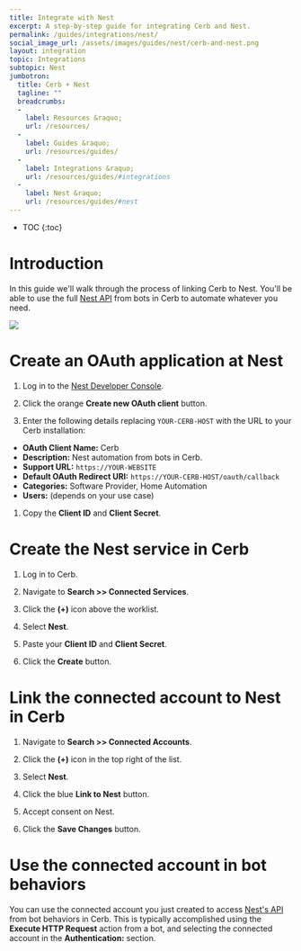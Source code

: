```yaml
---
title: Integrate with Nest
excerpt: A step-by-step guide for integrating Cerb and Nest.
permalink: /guides/integrations/nest/
social_image_url: /assets/images/guides/nest/cerb-and-nest.png
layout: integration
topic: Integrations
subtopic: Nest
jumbotron:
  title: Cerb + Nest
  tagline: ""
  breadcrumbs:
  -
    label: Resources &raquo;
    url: /resources/
  -
    label: Guides &raquo;
    url: /resources/guides/
  -
    label: Integrations &raquo;
    url: /resources/guides/#integrations
  -
    label: Nest &raquo;
    url: /resources/guides/#nest
---
```


* TOC
{:toc}

# Introduction

In this guide we'll walk through the process of linking Cerb to Nest. You'll be able to use the full [Nest API](https://developers.nest.com/) from bots in Cerb to automate whatever you need.

<div class="cerb-screenshot">
<img src="{{page.social_image_url}}" class="screenshot">
</div>

# Create an OAuth application at Nest

1. Log in to the [Nest Developer Console](https://console.developers.nest.com/).

1. Click the orange **Create new OAuth client** button.

1. Enter the following details replacing `YOUR-CERB-HOST` with the URL to your Cerb installation:
- **OAuth Client Name:** Cerb
- **Description:** Nest automation from bots in Cerb.
- **Support URL:** `https://YOUR-WEBSITE`
- **Default OAuth Redirect URI:** `https://YOUR-CERB-HOST/oauth/callback`
- **Categories:** Software Provider, Home Automation
- **Users:** (depends on your use case)

1. Copy the **Client ID** and **Client Secret**.

# Create the Nest service in Cerb

1. Log in to Cerb.

1. Navigate to **Search >> Connected Services**.

1. Click the **(+)** icon above the worklist.

1. Select **Nest**.

1. Paste your **Client ID** and **Client Secret**.

1. Click the **Create** button.

# Link the connected account to Nest in Cerb

1. Navigate to **Search >> Connected Accounts**.

1. Click the **(+)** icon in the top right of the list.

1. Select **Nest**.

1. Click the blue **Link to Nest** button.

1. Accept consent on Nest.

1. Click the **Save Changes** button.

# Use the connected account in bot behaviors

You can use the connected account you just created to access [Nest's API](https://developers.nest.com/) from bot behaviors in Cerb.  This is typically accomplished using the **Execute HTTP Request** action from a bot, and selecting the connected account in the **Authentication:** section.
